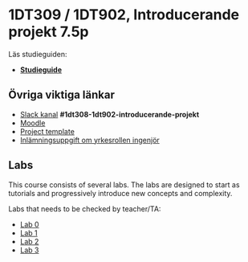 # 1DT309 / 1DT902, Introducerande projekt 7.5p

Läs studieguiden:

- [**Studieguide**](study_guide_1DT308.md)

## Övriga viktiga länkar

- [Slack kanal](https://coursepress.slack.com/signup) **#1dt308-1dt902-introducerande-projekt**
- [Moodle](https://mymoodle.lnu.se/course/view.php?id=54832)
- [Project template](project-template.md)
- [Inlämningsuppgift om yrkesrollen ingenjör](ingenjor.md)

## Labs

This course consists of several labs. The labs are designed to start as tutorials and progressively introduce new concepts and complexity. 

Labs that needs to be checked by teacher/TA:

* [Lab 0](labs/0_pico_getting_started.md)
* [Lab 1](labs/1_input_output.md)
* [Lab 2](labs/2_iot_traffic_light.md) 
* [Lab 3](labs/4_iot_device_lora.md)